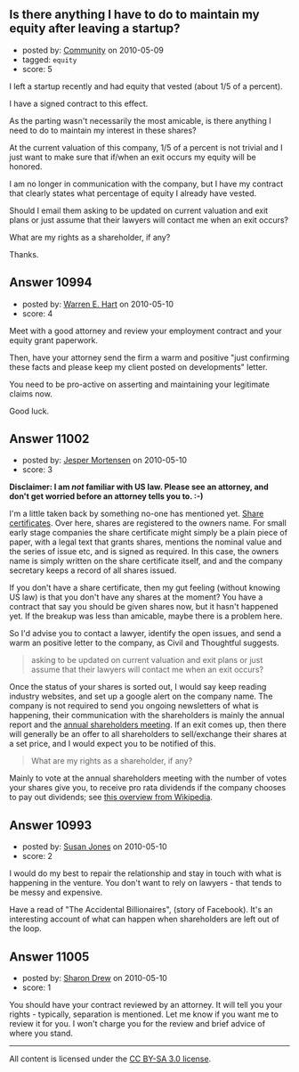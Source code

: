 ## Is there anything I have to do to maintain my equity after leaving a startup?

- posted by: [Community](https://stackexchange.com/users/-1/-1-community) on 2010-05-09
- tagged: `equity`
- score: 5

I left a startup recently and had equity that vested (about 1/5 of a percent).  

I have a signed contract to this effect. 

As the parting wasn't necessarily the most amicable, is there anything I need to do to maintain my interest in these shares? 

At the current valuation of this company, 1/5 of a percent is not trivial and I just want to make sure that if/when an exit occurs my equity will be honored. 

I am no longer in communication with the company, but I have my contract that clearly states what percentage of equity I already have vested. 

Should I email them asking to be updated on current valuation and exit plans or just assume that their lawyers will contact me when an exit occurs?

What are my rights as a shareholder, if any?

Thanks.


## Answer 10994

- posted by: [Warren E. Hart](https://stackexchange.com/users/-1/2058-warren-e-hart) on 2010-05-10
- score: 4

Meet with a good attorney and review your employment contract and your equity grant paperwork.

Then, have your attorney send the firm a warm and positive "just confirming these facts and please keep my client posted on developments" letter.

You need to be pro-active on asserting and maintaining your legitimate claims now. 

Good luck. 


## Answer 11002

- posted by: [Jesper Mortensen](https://stackexchange.com/users/-1/1261-jesper-mortensen) on 2010-05-10
- score: 3

<p><strong>Disclaimer: I am <em>not</em> familiar with US law. Please see an attorney, and don't get worried before an attorney tells you to. :-)</strong></p>

<p>I'm a little taken back by something no-one has mentioned yet. <a href="http://en.wikipedia.org/wiki/Share_certificate" rel="nofollow">Share certificates</a>. Over here, shares are registered to the owners name. For small early stage companies the share certificate might simply be a plain piece of paper, with a legal text that grants shares, mentions the nominal value and the series of issue etc, and is signed as required. In this case, the owners name is simply written on the share certificate itself, and and the company secretary keeps a record of all shares issued.</p>

<p>If you don't have a share certificate, then my gut feeling (without knowing US law) is that you don't have any shares at the moment? You have a contract that say you should be given shares now, but it hasn't happened yet. If the breakup was less than amicable, maybe there is a problem here.</p>

<p>So I'd advise you to contact a lawyer, identify the open issues, and send a warm an positive letter to the company, as Civil and Thoughtful suggests.</p>

<blockquote>
  <p>asking to be updated on current valuation and exit plans or just assume that their lawyers will contact me when an exit occurs?</p>
</blockquote>

<p>Once the status of your shares is sorted out, I would say keep reading industry websites, and set up a google alert on the company name. The company is not required to send you ongoing newsletters of what is happening, their communication with the shareholders is mainly the annual report and the <a href="http://en.wikipedia.org/wiki/Annual_general_meeting" rel="nofollow">annual shareholders meeting</a>. If an exit comes up, then there will generally be an offer to all shareholders to sell/exchange their shares at a set price, and I would expect you to be notified of this.</p>

<blockquote>
  <p>What are my rights as a shareholder, if any?</p>
</blockquote>

<p>Mainly to vote at the annual shareholders meeting with the number of votes your shares give you, to receive pro rata dividends if the company chooses to pay out dividends; see <a href="http://en.wikipedia.org/wiki/Company_law#Corporate_finance" rel="nofollow">this overview from Wikipedia</a>.</p>



## Answer 10993

- posted by: [Susan Jones](https://stackexchange.com/users/-1/2737-susan-jones) on 2010-05-10
- score: 2

I would do my best to repair the relationship and stay in touch with what is happening in the venture. You don't want to rely on lawyers - that tends to be messy and expensive.

Have a read of "The Accidental Billionaires", (story of Facebook). It's an interesting account of what can happen when shareholders are left out of the loop.


## Answer 11005

- posted by: [Sharon Drew](https://stackexchange.com/users/-1/2747-sharon-drew) on 2010-05-10
- score: 1

You should have your contract reviewed by an attorney. It will tell you your rights - typically, separation is mentioned. Let me know if you want me to review it for you. I won't charge you for the review and brief advice of where you stand.



---

All content is licensed under the [CC BY-SA 3.0 license](https://creativecommons.org/licenses/by-sa/3.0/).
